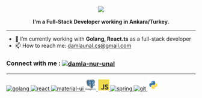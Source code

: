 <div align="center"><img src="https://tenor.com/view/hello-gif-18429400.gif"/> 





**I'm a Full-Stack Developer working in Ankara/Turkey.**

</div>

---
 - 🔭 I’m currently working with **Golang, React.ts** as a full-stack developer 
 - 📫 How to reach me: damlaunal.cs@gmail.com
 
<h3 align="left">Connect with me :  <a href="www.linkedin.com/in/damla-nur-unal" target="blank" rel=”noopener”><img align="center" src="https://velanovascular.com/wp-content/uploads/2020/06/LinkedIn.png" alt="damla-nur-unal" height="30" width="30" /></a>
</h3>
 
---
<p align="left"> 
<a href="hhttps://go.dev/" target="_blank" rel=”noopener”> <img src="https://go.dev/blog/go-brand/Go-Logo/PNG/Go-Logo_Blue.png" alt="golang" width="40" height="40"/> </a> 
<a href="https://reactjs.org/" target="_blank" rel=”noopener”> <img src="https://upload.wikimedia.org/wikipedia/commons/thumb/4/47/React.svg/1200px-React.svg.png" alt="react" width="33" height="30"/> </a> 
<a href="https://material-ui.com/" target="_blank" rel=”noopener”> <img src="https://seeklogo.com/images/M/material-ui-logo-5BDCB9BA8F-seeklogo.com.png" alt="material-ui" width="26" height="26"/> </a>
<a href="https://www.postgresql.org" target="_blank" rel=”noopener”> <img src="https://raw.githubusercontent.com/devicons/devicon/master/icons/postgresql/postgresql-original-wordmark.svg" alt="postgresql" width="30" height="30"/> </a>
<a href="https://developer.mozilla.org/en-US/docs/Web/JavaScript" target="_blank" rel=”noopener”> <img src="https://raw.githubusercontent.com/devicons/devicon/master/icons/javascript/javascript-original.svg" alt="javascript" width="30" height="30"/> </a> 
<a href="https://spring.io/projects/spring-boot" target="_blank" rel=”noopener”> <img src="https://miro.medium.com/max/600/1*gxXLMIuJDHCH7fwIgEP1cg.png" alt="spring" width="50" height="30"/> </a> 
<a href="https://git-scm.com/" target="_blank" rel=”noopener”> <img src="https://www.vectorlogo.zone/logos/git-scm/git-scm-icon.svg" alt="git" width="30" height="30"/> </a>
<a href="https://www.python.org/" target="_blank" rel=”noopener”> <img alt="Python" width="30" height="30" src="https://raw.githubusercontent.com/github/explore/80688e429a7d4ef2fca1e82350fe8e3517d3494d/topics/python/python.png" /> </a>


<!--
**damla-unal/damla-unal** is a ✨ _special_ ✨ repository because its `README.md` (this file) appears on your GitHub profile.

Here are some ideas to get you started:


- 🌱 I’m currently learning ...
- 👯 I’m looking to collaborate on ...
- 🤔 I’m looking for help with ...
- 💬 Ask me about ...
- 📫 How to reach me: ...
- 😄 Pronouns: ...
- ⚡ Fun fact: ...
-->
